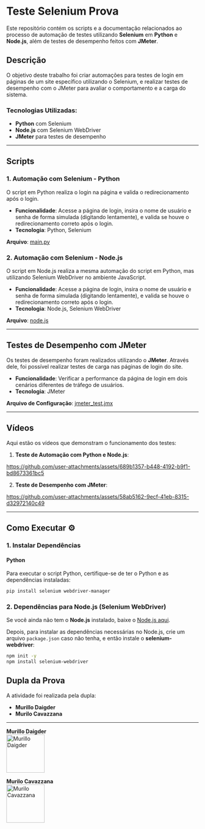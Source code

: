 # Teste Selenium Prova

Este repositório contém os scripts e a documentação relacionados ao processo de automação de testes utilizando **Selenium** em **Python** e **Node.js**, além de testes de desempenho feitos com **JMeter**.

## Descrição 

O objetivo deste trabalho foi criar automações para testes de login em páginas de um site específico utilizando o Selenium, e realizar testes de desempenho com o JMeter para avaliar o comportamento e a carga do sistema.

### Tecnologias Utilizadas: 

- **Python** com Selenium  
- **Node.js** com Selenium WebDriver 
- **JMeter** para testes de desempenho 

---

## Scripts

### 1. **Automação com Selenium - Python** 
O script em Python realiza o login na página e valida o redirecionamento após o login.

- **Funcionalidade**: Acesse a página de login, insira o nome de usuário e senha de forma simulada (digitando lentamente), e valida se houve o redirecionamento correto após o login.
- **Tecnologia**: Python, Selenium

**Arquivo**: [main.py](./main.py)

### 2. **Automação com Selenium - Node.js** 
O script em Node.js realiza a mesma automação do script em Python, mas utilizando Selenium WebDriver no ambiente JavaScript.

- **Funcionalidade**: Acesse a página de login, insira o nome de usuário e senha de forma simulada (digitando lentamente), e valida se houve o redirecionamento correto após o login.
- **Tecnologia**: Node.js, Selenium WebDriver

**Arquivo**: [node.js](./node.js)

---

## Testes de Desempenho com JMeter 

Os testes de desempenho foram realizados utilizando o **JMeter**. Através dele, foi possível realizar testes de carga nas páginas de login do site.

- **Funcionalidade**: Verificar a performance da página de login em dois cenários diferentes de tráfego de usuários.
- **Tecnologia**: JMeter

**Arquivo de Configuração**: [jmeter_test.jmx](./jmeter_test.jmx)

---

## Vídeos

Aqui estão os vídeos que demonstram o funcionamento dos testes:

1. **Teste de Automação com Python e Node.js**:  

https://github.com/user-attachments/assets/689b1357-b448-4192-b9f1-bd8673361bc5


2. **Teste de Desempenho com JMeter**: 
   
https://github.com/user-attachments/assets/58ab5162-9ecf-41eb-8315-d32972140c49


---

## Como Executar ⚙️
 
### 1. **Instalar Dependências**

#### **Python**

Para executar o script Python, certifique-se de ter o Python e as dependências instaladas:

```bash
pip install selenium webdriver-manager

```
### 2. **Dependências para Node.js** (Selenium WebDriver)

Se você ainda não tem o **Node.js** instalado, baixe o [Node.js aqui](https://nodejs.org/).

Depois, para instalar as dependências necessárias no Node.js, crie um arquivo `package.json` caso não tenha, e então instale o **selenium-webdriver**:

```bash
npm init -y
npm install selenium-webdriver

```

## Dupla da Prova 

A atividade foi realizada pela dupla:

- **Murillo Daigder** 
- **Murilo Cavazzana** 

---

**Murillo Daigder**  
<img src="https://github.com/user-attachments/assets/37b2b376-ddad-4928-a435-3543671ee590" width="100" alt="Murillo Daigder"/>

**Murilo Cavazzana**  
<img src="https://github.com/user-attachments/assets/45b22182-717b-42ea-9676-a36c9551455f" width="100" alt="Murilo Cavazzana"/>




